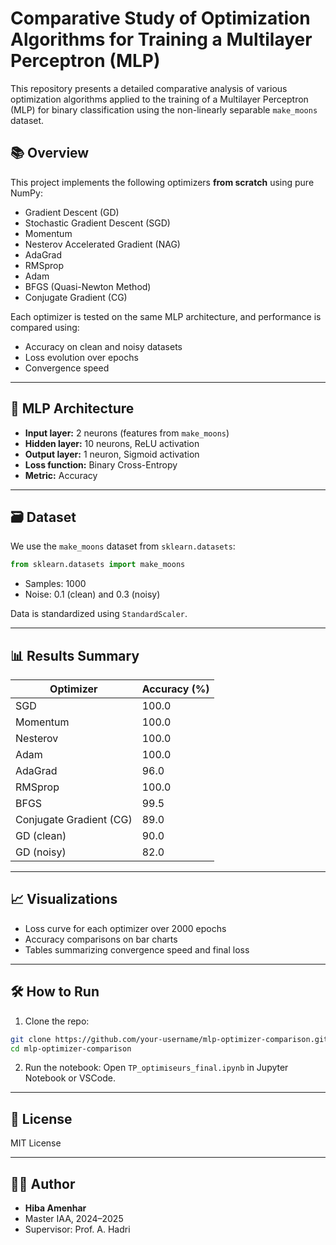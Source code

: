 
# Comparative Study of Optimization Algorithms for Training a Multilayer Perceptron (MLP)

This repository presents a detailed comparative analysis of various optimization algorithms applied to the training of a Multilayer Perceptron (MLP) for binary classification using the non-linearly separable `make_moons` dataset.

## 📚 Overview

This project implements the following optimizers **from scratch** using pure NumPy:

- Gradient Descent (GD)
- Stochastic Gradient Descent (SGD)
- Momentum
- Nesterov Accelerated Gradient (NAG)
- AdaGrad
- RMSprop
- Adam
- BFGS (Quasi-Newton Method)
- Conjugate Gradient (CG)

Each optimizer is tested on the same MLP architecture, and performance is compared using:
- Accuracy on clean and noisy datasets
- Loss evolution over epochs
- Convergence speed

---

## 🧠 MLP Architecture

- **Input layer:** 2 neurons (features from `make_moons`)
- **Hidden layer:** 10 neurons, ReLU activation
- **Output layer:** 1 neuron, Sigmoid activation
- **Loss function:** Binary Cross-Entropy
- **Metric:** Accuracy

---

## 🗃 Dataset

We use the `make_moons` dataset from `sklearn.datasets`:
```python
from sklearn.datasets import make_moons
```
- Samples: 1000
- Noise: 0.1 (clean) and 0.3 (noisy)

Data is standardized using `StandardScaler`.

---

## 📊 Results Summary

| Optimizer         | Accuracy (%) |
|------------------|--------------|
| SGD              | 100.0        |
| Momentum         | 100.0        |
| Nesterov         | 100.0        |
| Adam             | 100.0        |
| AdaGrad          | 96.0         |
| RMSprop          | 100.0        |
| BFGS             | 99.5         |
| Conjugate Gradient (CG) | 89.0  |
| GD (clean)       | 90.0         |
| GD (noisy)       | 82.0         |

---

## 📈 Visualizations

- Loss curve for each optimizer over 2000 epochs
- Accuracy comparisons on bar charts
- Tables summarizing convergence speed and final loss

---

## 🛠 How to Run

1. Clone the repo:
```bash
git clone https://github.com/your-username/mlp-optimizer-comparison.git
cd mlp-optimizer-comparison
```

2. Run the notebook:
Open `TP_optimiseurs_final.ipynb` in Jupyter Notebook or VSCode.

---

## 📄 License

MIT License

---

## 👩‍💻 Author

- **Hiba Amenhar**
- Master IAA, 2024–2025
- Supervisor: Prof. A. Hadri
